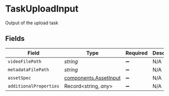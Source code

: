 # TaskUploadInput

Output of the upload task


## Fields

| Field                                                          | Type                                                           | Required                                                       | Description                                                    |
| -------------------------------------------------------------- | -------------------------------------------------------------- | -------------------------------------------------------------- | -------------------------------------------------------------- |
| `videoFilePath`                                                | *string*                                                       | :heavy_minus_sign:                                             | N/A                                                            |
| `metadataFilePath`                                             | *string*                                                       | :heavy_minus_sign:                                             | N/A                                                            |
| `assetSpec`                                                    | [components.AssetInput](../../models/components/assetinput.md) | :heavy_minus_sign:                                             | N/A                                                            |
| `additionalProperties`                                         | Record<string, *any*>                                          | :heavy_minus_sign:                                             | N/A                                                            |